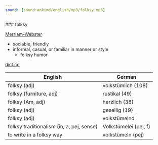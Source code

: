 ```yaml
---
sound: [sound:ankimd/english/mp3/folksy.mp3]
---
```


\### folksy

[Merriam-Webster](https://www.merriam-webster.com/dictionary/folksy)

- sociable, friendly
- informal, casual, or familiar in manner or style
    - folksy humor

[dict.cc](https://www.dict.cc/folksy)

| English        | German       |
| -------------- | ------------ |
| folksy (adj) | volkstümlich (108) |
| folksy (furniture, adj) | rustikal (49) |
| folksy (Am, adj) | herzlich (38) |
| folksy (adj) | gesellig (19) |
| folksy (adj) | volkstümelnd |
| folksy traditionalism (in, a, pej, sense) | Volkstümelei (pej, f) |
| to write in a folksy way | volkstümeln (pej) |
